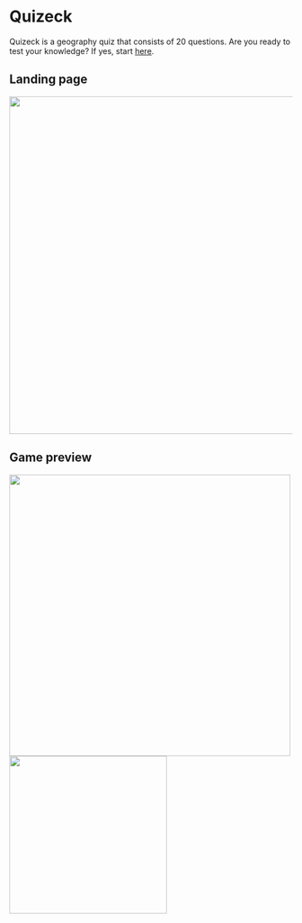 # Quizeck
Quizeck is a geography quiz that consists of 20 questions. Are you ready to test your knowledge? If yes, start [here](https://quizeck.vercel.app/ "Quizeck").

## Landing page
<img src="https://github.com/MartinLauff/Quizeck/assets/72349751/9c630d18-4781-4142-87b1-55b043b6286f" width="600">

## Game preview
<img src="https://github.com/MartinLauff/Quizeck/assets/72349751/fbcbb41f-6812-4f47-83a9-791bd5e345ca" width="500">

<img src="https://github.com/MartinLauff/Quizeck/assets/72349751/9d0f23e5-054c-4be6-a8fc-6b7e24303a57" width="280">
